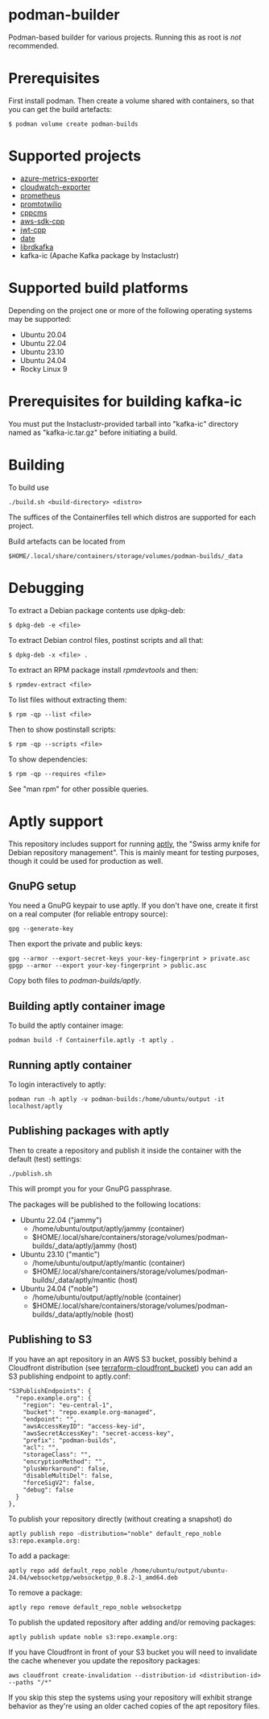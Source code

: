 # podman-builder

Podman-based builder for various projects. Running this as root
is _not_ recommended.

# Prerequisites

First install podman. Then create a volume shared with containers, so
that you can get the build artefacts:

    $ podman volume create podman-builds

# Supported projects

* [azure-metrics-exporter](https://github.com/webdevops/azure-metrics-exporter.git)
* [cloudwatch-exporter](https://github.com/prometheus/cloudwatch_exporter)
* [prometheus](https://prometheus.io/)
* [promtotwilio](https://github.com/Swatto/promtotwilio)
* [cppcms](https://github.com/artyom-beilis/cppcms)
* [aws-sdk-cpp](https://github.com/aws/aws-sdk-cpp)
* [jwt-cpp](https://github.com/Thalhammer/jwt-cpp)
* [date](https://github.com/HowardHinnant/date)
* [librdkafka](https://github.com/confluentinc/librdkafka.git)
* kafka-ic (Apache Kafka package by Instaclustr)

# Supported build platforms

Depending on the project one or more of the following operating systems may be
supported:

* Ubuntu 20.04
* Ubuntu 22.04
* Ubuntu 23.10
* Ubuntu 24.04
* Rocky Linux 9

# Prerequisites for building kafka-ic

You must put the Instaclustr-provided tarball into "kafka-ic" directory named
as "kafka-ic.tar.gz" before initiating a build.

# Building

To build use

    ./build.sh <build-directory> <distro>

The suffices of the Containerfiles tell which distros are supported for each
project.

Build artefacts can be located from

    $HOME/.local/share/containers/storage/volumes/podman-builds/_data

# Debugging

To extract a Debian package contents use dpkg-deb:

    $ dpkg-deb -e <file>

To extract Debian control files, postinst scripts and all that:

    $ dpkg-deb -x <file> .

To extract an RPM package install *rpmdevtools* and then:

    $ rpmdev-extract <file>

To list files without extracting them:

    $ rpm -qp --list <file>

Then to show postinstall scripts:

    $ rpm -qp --scripts <file>

To show dependencies:

    $ rpm -qp --requires <file>

See "man rpm" for other possible queries.

# Aptly support

This repository includes support for running [aptly](https://www.aptly.info/),
the "Swiss army knife for Debian repository management". This is mainly meant
for testing purposes, though it could be used for production as well.

## GnuPG setup

You need a GnuPG keypair to use aptly. If you don't have one, create it first
on a real computer (for reliable entropy source):

    gpg --generate-key

Then export the private and public keys:

    gpg --armor --export-secret-keys your-key-fingerprint > private.asc
    gpgp --armor --export your-key-fingerprint > public.asc

Copy both files to *podman-builds/aptly*.

## Building aptly container image

To build the aptly container image:

    podman build -f Containerfile.aptly -t aptly .

## Running aptly container

To login interactively to aptly:

    podman run -h aptly -v podman-builds:/home/ubuntu/output -it localhost/aptly

## Publishing packages with aptly

Then to create a repository and publish it inside the container with the
default (test) settings:

    ./publish.sh

This will prompt you for your GnuPG passphrase.

The packages will be published to the following locations:

* Ubuntu 22.04 ("jammy")
    * /home/ubuntu/output/aptly/jammy (container)
    * $HOME/.local/share/containers/storage/volumes/podman-builds/\_data/aptly/jammy (host)
* Ubuntu 23.10 ("mantic")
    * /home/ubuntu/output/aptly/mantic (container)
    * $HOME/.local/share/containers/storage/volumes/podman-builds/\_data/aptly/mantic (host)
* Ubuntu 24.04 ("noble")
    * /home/ubuntu/output/aptly/noble (container)
    * $HOME/.local/share/containers/storage/volumes/podman-builds/\_data/aptly/noble (host)

## Publishing to S3

If you have an apt repository in an AWS S3 bucket, possibly behind a Cloudfront
distribution (see [terraform-cloudfront_bucket](https://github.com/Puppet-Finland/terraform-cloudfront_bucket)) you can add an S3 publishing endpoint to aptly.conf:

    "S3PublishEndpoints": {
      "repo.example.org": {
        "region": "eu-central-1",
        "bucket": "repo.example.org-managed",
        "endpoint": "",
        "awsAccessKeyID": "access-key-id",
        "awsSecretAccessKey": "secret-access-key",
        "prefix": "podman-builds",
        "acl": "",
        "storageClass": "",
        "encryptionMethod": "",
        "plusWorkaround": false,
        "disableMultiDel": false,
        "forceSigV2": false,
        "debug": false
      }
    },

To publish your repository directly (without creating a snapshot) do

    aptly publish repo -distribution="noble" default_repo_noble s3:repo.example.org:

To add a package:

    aptly repo add default_repo_noble /home/ubuntu/output/ubuntu-24.04/websocketpp/websocketpp_0.8.2-1_amd64.deb

To remove a package:

    aptly repo remove default_repo_noble websocketpp

To publish the updated repository after adding and/or removing packages:

    aptly publish update noble s3:repo.example.org:

If you have Cloudfront in front of your S3 bucket you will need to invalidate
the cache whenever you update the repository packages:

    aws cloudfront create-invalidation --distribution-id <distribution-id> --paths "/*"

If you skip this step the systems using your repository will exhibit strange
behavior as they're using an older cached copies of the apt repository files.
